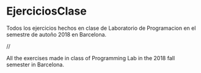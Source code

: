 # EjerciciosClase

Todos los ejercicios hechos en clase de Laboratorio de Programacion en el semestre de autoño 2018 en Barcelona.

//

All the exercises made in class of Programming Lab in the 2018 fall semester in Barcelona.
